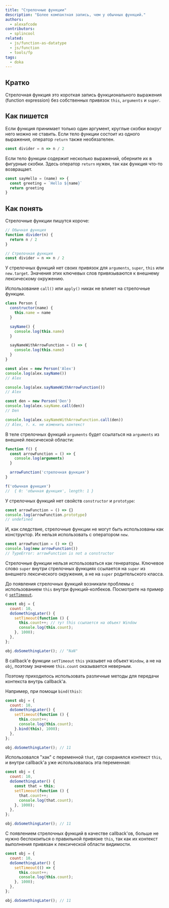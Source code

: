 ```yaml
---
title: "Стрелочные функции"
description: "Более компактная запись, чем у обычных функций."
authors:
  - alexafcode
contributors:
  - splincool
related:
  - js/function-as-datatype
  - js/function
  - tools/fp
tags:
  - doka
---
```


## Кратко

Стрелочная функция это короткая запись функционального выражения (function expression) без собственных привязок `this`, `arguments` и `super`.

## Как пишется

Если функция принимает только один аргумент, круглые скобки вокруг него можно не ставить. Если тело функции состоит из одного выражения, оператор `return` также необязателен.

```js
const divider = n => n / 2
```

Если тело функции содержит несколько выражений, оберните их в фигурные скобки. Здесь оператор `return` нужен, так как функция что-то возвращает.

```js
const sayHello = (name) => {
  const greeting = `Hello ${name}`
  return greeting
}
```

## Как понять

Стрелочные функции пишутся короче:

```js
// Обычная функция
function divider(n) {
  return n / 2
}

// Стрелочная функция
const divider = n => n / 2
```

У стрелочных функций нет своих привязок для `arguments`, `super`, `this` или `new.target`. Значения этих ключевых слов привязываются к внешнему лексическому окружению.

Использование `call()` или `apply()` никак не влияет на стрелочные функции.

```js
class Person {
  constructor(name) {
    this.name = name
  }

  sayName() {
    console.log(this.name)
  }

  sayNameWithArrowFunction = () => {
    console.log(this.name)
  }
}

const alex = new Person('Alex')
console.log(alex.sayName())
// Alex

console.log(alex.sayNameWithArrowFunction())
// Alex

const den = new Person('Den')
console.log(alex.sayName.call(den))
// Den

console.log(alex.sayNameWithArrowFunction.call(den))
// Alex, т. к. не изменить контекст
```

В теле стрелочных функций `arguments` будет ссылаться на `arguments` из внешней лексической области:

```js
function f() {
  const arrowFunction = () => {
    console.log(arguments)
  }

  arrowFunction('стрелочная функция')
}

f('обычная функция')
//  { 0: 'обычная функция', length: 1 }
```

У стрелочных функций нет свойств `сonstructor` и `prototype`:

```js
const arrowFunction = () => {}
console.log(arrowFunction.prototype)
// undefined
```

И, как следствие, стрелочные функции не могут быть использованы как конструктор. Их нельзя использовать с оператором `new`.

```js
const arrowFunction = () => {}
console.log(new arrowFunction())
// TypeError: arrowFunction is not a constructor
```

Стрелочные функции нельзя использоваться как генераторы. Ключевое слово `super` внутри стрелочных функциях ссылается на `super` из внешнего лексического окружения, а не на `super` родительского класса.

До появления стрелочных функций возникали проблемы с использованием `this` внутри функций-колбеков. Посмотрите на пример с [`setTimeout`](/js/settimeout/).

```js
const obj = {
  count: 10,
  doSomethingLater() {
    setTimeout(function () {
      this.count++; // тут this ссылается на объект Window
      console.log(this.count);
    }, 1000);
  },
};

obj.doSomethingLater(); // "NaN"
```

В callback'е функции `setTimeout` `this` указывет на объект `Window`, а не на `obj`, поэтому значение `this.count` оказывается неверным.

Поэтому приходилось использовать различные методы для передачи контекста внутрь callback'а.

Например, при помощи `bind(this)`:

```js
const obj = {
  count: 10,
  doSomethingLater() {
    setTimeout(function () {
      this.count++;
      console.log(this.count);
    }.bind(this), 1000);
  },
};

obj.doSomethingLater(); // 11
```

Использовался "хак" с переменной `that`, где сохранялся контекст `this`, и внутри callback'а уже использовалась эта переменная:

```js
const obj = {
  count: 10,
  doSomethingLater() {
    const that = this;
    setTimeout(function () {
      that.count++;
      console.log(that.count);
    }, 1000);
  },
};

obj.doSomethingLater(); // 11
```

С появлением стрелочных функций в качестве callback'ов, больше не нужно беспокоиться о правильной привязке `this`, так как их контекст выполнения привязан к лексической области видимости.

```js
const obj = {
  count: 10,
  doSomethingLater() {
    setTimeout(() => {
      this.count++;
      console.log(this.count);
    }, 1000);
  },
};

obj.doSomethingLater(); // 11
```
